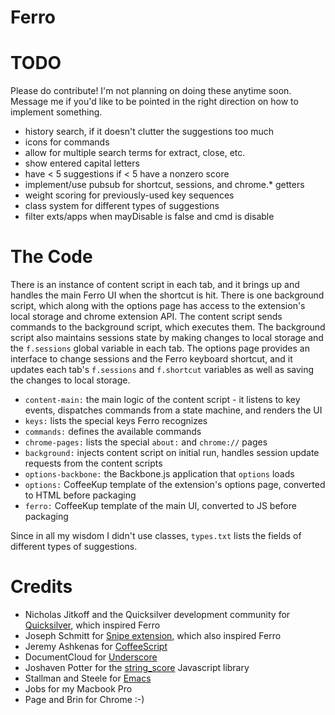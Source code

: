 # Ferro

# TODO

Please do contribute! I'm not planning on doing these anytime soon. Message me if you'd like to be pointed in the right direction on how to implement something.

* history search, if it doesn't clutter the suggestions too much
* icons for commands
* allow for multiple search terms for extract, close, etc.
* show entered capital letters
* have < 5 suggestions if < 5 have a nonzero score
* implement/use pubsub for shortcut, sessions, and chrome.* getters
* weight scoring for previously-used key sequences
* class system for different types of suggestions
* filter exts/apps when mayDisable is false and cmd is disable

# The Code

There is an instance of content script in each tab, and it brings up and handles the main Ferro UI when the shortcut is hit. There is one background script, which along with the options page has access to the extension's local storage and chrome extension API. The content script sends commands to the background script, which executes them. The background script also maintains sessions state by making changes to local storage and the `f.sessions` global variable in each tab. The options page provides an interface to change sessions and the Ferro keyboard shortcut, and it updates each tab's `f.sessions` and `f.shortcut` variables as well as saving the changes to local storage. 

* `content-main:` the main logic of the content script - it listens to key events, dispatches commands from a state machine, and renders the UI
* `keys:` lists the special keys Ferro recognizes
* `commands:` defines the available commands
* `chrome-pages:` lists the special `about:` and `chrome://` pages
* `background:` injects content script on initial run, handles session update requests from the content scripts
* `options-backbone:` the Backbone.js application that `options` loads
* `options:` CoffeeKup template of the extension's options page, converted to HTML before packaging
* `ferro:` CoffeeKup template of the main UI, converted to JS before packaging

Since in all my wisdom I didn't use classes, `types.txt` lists the fields of different types of suggestions.

# Credits

 - Nicholas Jitkoff and the Quicksilver development community for [Quicksilver](http://qsapp.com/), which inspired Ferro
 - Joseph Schmitt for [Snipe extension](https://github.com/josephschmitt/Snipe), which also inspired Ferro
 - Jeremy Ashkenas for [CoffeeScript](http://jashkenas.github.com/coffee-script/)
 - DocumentCloud for [Underscore](http://documentcloud.github.com/underscore/)
 - Joshaven Potter for the [string_score](https://github.com/joshaven/string_score) Javascript library
 - Stallman and Steele for [Emacs](http://www.gnu.org/software/emacs/)
 - Jobs for my Macbook Pro
 - Page and Brin for Chrome :-)
